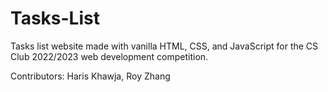 # Tasks-List
Tasks list website made with vanilla HTML, CSS, and JavaScript for the CS Club 2022/2023 web development competition.

Contributors: Haris Khawja, Roy Zhang
